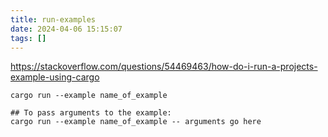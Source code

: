 ```yaml
---
title: run-examples
date: 2024-04-06 15:15:07
tags: []
---
```

https://stackoverflow.com/questions/54469463/how-do-i-run-a-projects-example-using-cargo

```
cargo run --example name_of_example

## To pass arguments to the example:
cargo run --example name_of_example -- arguments go here
```

